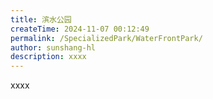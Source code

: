 ```yaml
---
title: 滨水公园
createTime: 2024-11-07 00:12:49
permalink: /SpecializedPark/WaterFrontPark/
author: sunshang-hl
description: xxxx
---
```


xxxx